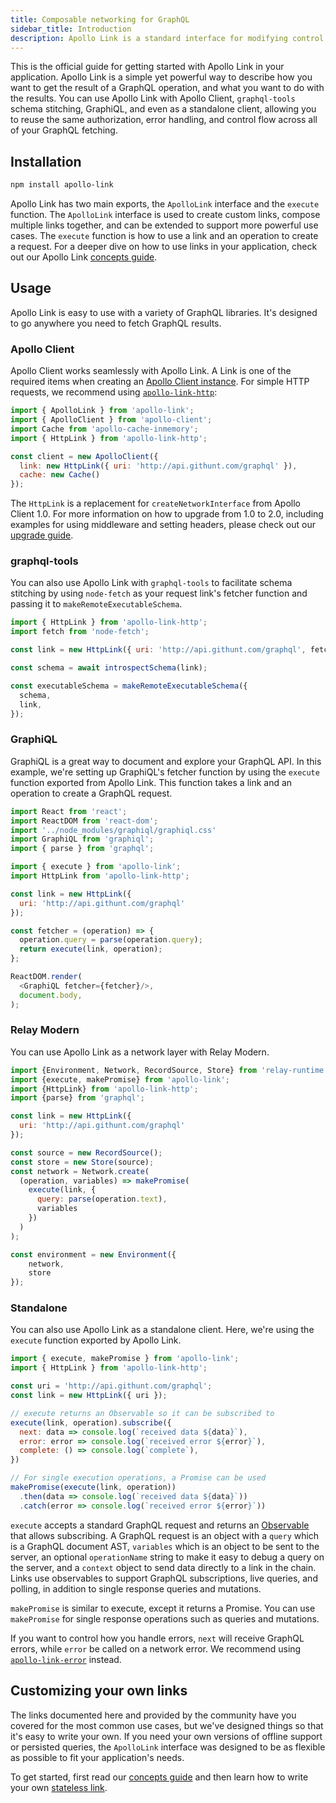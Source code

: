 ```yaml
---
title: Composable networking for GraphQL
sidebar_title: Introduction
description: Apollo Link is a standard interface for modifying control flow of GraphQL requests and fetching GraphQL results.
---
```


This is the official guide for getting started with Apollo Link in your application. Apollo Link is a simple yet powerful way to describe how you want to get the result of a GraphQL operation, and what you want to do with the results. You can use Apollo Link with Apollo Client, `graphql-tools` schema stitching, GraphiQL, and even as a standalone client, allowing you to reuse the same authorization, error handling, and control flow across all of your GraphQL fetching.

<h2 id="installation">Installation</h2>

```bash
npm install apollo-link
```

Apollo Link has two main exports, the `ApolloLink` interface and the `execute` function. The `ApolloLink` interface is used to create custom links, compose multiple links together, and can be extended to support more powerful use cases. The `execute` function is how to use a link and an operation to create a request. For a deeper dive on how to use links in your application, check out our Apollo Link [concepts guide](./overview.html).

<h2 id="usage">Usage</h2>

Apollo Link is easy to use with a variety of GraphQL libraries. It's designed to go anywhere you need to fetch GraphQL results.

<h3 id="apollo-client">Apollo Client</h3>

Apollo Client works seamlessly with Apollo Link. A Link is one of the required items when creating an [Apollo Client instance](/docs/react/reference/index.html#apollo-client). For simple HTTP requests, we recommend using [`apollo-link-http`](./links/http.html):

```js
import { ApolloLink } from 'apollo-link';
import { ApolloClient } from 'apollo-client';
import Cache from 'apollo-cache-inmemory';
import { HttpLink } from 'apollo-link-http';

const client = new ApolloClient({
  link: new HttpLink({ uri: 'http://api.githunt.com/graphql' }),
  cache: new Cache()
});
```

The `HttpLink` is a replacement for `createNetworkInterface` from Apollo Client 1.0. For more information on how to upgrade from 1.0 to 2.0, including examples for using middleware and setting headers, please check out our [upgrade guide](https://github.com/apollographql/apollo-link/tree/master/packages/apollo-link-http#upgrading-from-apollo-fetch--apollo-client).

<h3 id="graphql-tools">graphql-tools</h3>

You can also use Apollo Link with `graphql-tools` to facilitate schema stitching by using `node-fetch` as your request link's fetcher function and passing it to `makeRemoteExecutableSchema`.

```js
import { HttpLink } from 'apollo-link-http';
import fetch from 'node-fetch';

const link = new HttpLink({ uri: 'http://api.githunt.com/graphql', fetch });

const schema = await introspectSchema(link);

const executableSchema = makeRemoteExecutableSchema({
  schema,
  link,
});
```

<h3 id="graphiql">GraphiQL</h3>

GraphiQL is a great way to document and explore your GraphQL API. In this example, we're setting up GraphiQL's fetcher function by using the `execute` function exported from Apollo Link. This function takes a link and an operation to create a GraphQL request.

```js
import React from 'react';
import ReactDOM from 'react-dom';
import '../node_modules/graphiql/graphiql.css'
import GraphiQL from 'graphiql';
import { parse } from 'graphql';

import { execute } from 'apollo-link';
import HttpLink from 'apollo-link-http';

const link = new HttpLink({
  uri: 'http://api.githunt.com/graphql'
});

const fetcher = (operation) => {
  operation.query = parse(operation.query);
  return execute(link, operation);
};

ReactDOM.render(
  <GraphiQL fetcher={fetcher}/>,
  document.body,
);
```
<h3 id="standalone">Relay Modern</h3>

You can use Apollo Link as a network layer with Relay Modern.

```js
import {Environment, Network, RecordSource, Store} from 'relay-runtime';
import {execute, makePromise} from 'apollo-link';
import {HttpLink} from 'apollo-link-http';
import {parse} from 'graphql';

const link = new HttpLink({
  uri: 'http://api.githunt.com/graphql'
});

const source = new RecordSource();
const store = new Store(source);
const network = Network.create(
  (operation, variables) => makePromise(
    execute(link, {
      query: parse(operation.text),
      variables
    })
  )
);

const environment = new Environment({
    network,
    store
});
```

<h3 id="standalone">Standalone</h3>

You can also use Apollo Link as a standalone client. Here, we're using the `execute` function exported by Apollo Link.

```js
import { execute, makePromise } from 'apollo-link';
import { HttpLink } from 'apollo-link-http';

const uri = 'http://api.githunt.com/graphql';
const link = new HttpLink({ uri });

// execute returns an Observable so it can be subscribed to
execute(link, operation).subscribe({
  next: data => console.log(`received data ${data}`),
  error: error => console.log(`received error ${error}`),
  complete: () => console.log(`complete`),
})

// For single execution operations, a Promise can be used
makePromise(execute(link, operation))
  .then(data => console.log(`received data ${data}`))
  .catch(error => console.log(`received error ${error}`))
```

`execute` accepts a standard GraphQL request and returns an [Observable](https://github.com/tc39/proposal-observable) that allows subscribing. A GraphQL request is an object with a `query` which is a GraphQL document AST, `variables` which is an object to be sent to the server, an optional `operationName` string to make it easy to debug a query on the server, and a `context` object to send data directly to a link in the chain.
Links use observables to support GraphQL subscriptions, live queries, and polling, in addition to single response queries and mutations.

`makePromise` is similar to execute, except it returns a Promise. You can use `makePromise` for single response operations such as queries and mutations.

If you want to control how you handle errors, `next` will receive GraphQL errors, while `error` be called on a network error. We recommend using [`apollo-link-error`](https://github.com/apollographql/apollo-link/tree/master/packages/apollo-link-error) instead.

<h2 id="customization">Customizing your own links</h2>

The links documented here and provided by the community have you covered for the most common use cases, but we've designed things so that it's easy to write your own. If you need your own versions of offline support or persisted queries, the `ApolloLink` interface was designed to be as flexible as possible to fit your application's needs.

To get started, first read our [concepts guide](./overview.html) and then learn how to write your own [stateless link](./stateless.html).
